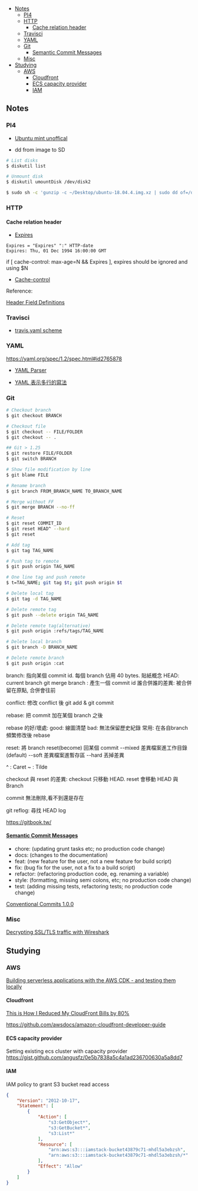 <!-- TOC -->

- [Notes](#notes)
  - [PI4](#pi4)
  - [HTTP](#http)
    - [Cache relation header](#cache-relation-header)
  - [Travisci](#travisci)
  - [YAML](#yaml)
  - [Git](#git)
    - [Semantic Commit Messages](#semantic-commit-messages)
  - [Misc](#misc)
- [Studying](#studying)
  - [AWS](#aws)
    - [Cloudfront](#cloudfront)
    - [ECS capacity provider](#ecs-capacity-provider)
    - [IAM](#iam)

<!-- /TOC -->

## Notes


### PI4

- [Ubuntu mint unoffical](https://github.com/TheRemote/Ubuntu-Server-raspi4-unofficial/releases)

- dd from image to SD

```bash
# List disks
$ diskutil list

# Unmount disk
$ diskutil umountDisk /dev/disk2

$ sudo sh -c 'gunzip -c ~/Desktop/ubuntu-18.04.4.img.xz | sudo dd of=/dev/rdisk2 bs=32m'
```


### HTTP

#### Cache relation header

- [Expires](https://tools.ietf.org/html/rfc7234#section-5.3)

```text
Expires = "Expires" ":" HTTP-date
Expires: Thu, 01 Dec 1994 16:00:00 GMT
```

if [ cache-control: max-age=N && Expires ], expires should be ignored and using $N

- [Cache-control](https://www.w3.org/Protocols/rfc2616/rfc2616-sec14.html#sec14.9)

Reference: 

[Header Field Definitions](https://tools.ietf.org/html/rfc7234#section-5.2.2)

### Travisci

- [travis.yaml scheme](https://github.com/travis-ci/travis-yml/blob/master/schema.json)

### YAML

<https://yaml.org/spec/1.2/spec.html#id2765878>

- [YAML Parser](http://yaml-online-parser.appspot.com/)

- [YAML 表示多行的寫法](https://stackoverflow.com/questions/3790454/how-do-i-break-a-string-over-multiple-lines/21699210#21699210) 

### Git

```bash
# Checkout branch
$ git checkout BRANCH

# Checkout file
$ git checkout -- FILE/FOLDER
$ git checkout -- .

## Git > 1.25
$ git restore FILE/FOLDER
$ git switch BRANCH

# Show file modification by line
$ git blame FILE

# Rename branch
$ git branch FROM_BRANCH_NAME TO_BRANCH_NAME

# Merge without FF
$ git merge BRANCH --no-ff

# Reset
$ git reset COMMIT_ID
$ git reset HEAD^ --hard
$ git reset

# Add tag
$ git tag TAG_NAME

# Push tag to remote
$ git push origin TAG_NAME

# One line tag and push remote
$ t=TAG_NAME; git tag $t; git push origin $t

# Delete local tag
$ git tag -d TAG_NAME

# Delete remote tag
$ git push --delete origin TAG_NAME

# Delete remote tag(alternative)
$ git push origin :refs/tags/TAG_NAME

# Delete local branch
$ git branch -D BRANCH_NAME

# Delete remote branch
$ git push origin :cat

```

branch: 指向某個 commit id. 每個 branch 佔用 40 bytes. 貼紙概念
HEAD: current branch
git merge branch : 產生一個 commit id 
誰合併誰的差異: 被合併留在原點, 合併會往前

conflict:
修改 conflict 後 git add & git commit

rebase: 把 commit 加在某個 branch 之後

rebase 的好/壞處:
 good: 線圖清楚
 bad: 無法保留歷史紀錄
 常用: 在各自branch頻繁修改後 rebase

reset: 
將 branch reset(become) 回某個 commit
 --mixed 差異檔案進工作目錄(default)
 --soft 差異檔案進暫存區
 --hard 丟掉差異

 ^ : Caret
 ~ : Tilde

 checkout 與 reset 的差異:
	checkout 只移動 HEAD. reset 會移動 HEAD 與 Branch

commit 無法刪除,看不到還是存在

git reflog: 尋找 HEAD log

https://gitbook.tw/

#### [Semantic Commit Messages](https://gist.github.com/joshbuchea/6f47e86d2510bce28f8e7f42ae84c716)

- chore: (updating grunt tasks etc; no production code change)
- docs: (changes to the documentation)
- feat: (new feature for the user, not a new feature for build script)
- fix: (bug fix for the user, not a fix to a build script)
- refactor: (refactoring production code, eg. renaming a variable)
- style: (formatting, missing semi colons, etc; no production code change)
- test: (adding missing tests, refactoring tests; no production code change)

[Conventional Commits 1.0.0](https://www.conventionalcommits.org/en/v1.0.0/#summary)

### Misc

[Decrypting SSL/TLS traffic with Wireshark](https://resources.infosecinstitute.com/decrypting-ssl-tls-traffic-with-wireshark/)


## Studying

### AWS

[Building serverless applications with the AWS CDK - and testing them locally](https://sanderknape.com/2019/05/building-serverless-applications-aws-cdk/#displaying-cloudformation-changes)

#### Cloudfront

[This is How I Reduced My CloudFront Bills by 80%](https://medium.com/faun/this-is-how-i-reduced-my-cloudfront-bills-by-80-a7b0dfb24128)

<https://github.com/awsdocs/amazon-cloudfront-developer-guide>

#### ECS capacity provider

Setting existing ecs cluster with capacity provider
<https://gist.github.com/angusfz/0e5b7838a5c4a1ad236700630a5a8dd7>

#### IAM

IAM policy to grant S3 bucket read access

```json
{
    "Version": "2012-10-17",
    "Statement": [
        {
            "Action": [
                "s3:GetObject*",
                "s3:GetBucket*",
                "s3:List*"
            ],
            "Resource": [
                "arn:aws:s3:::iamstack-bucket43879c71-mhdl5a3ebzsh",
                "arn:aws:s3:::iamstack-bucket43879c71-mhdl5a3ebzsh/*"
            ],
            "Effect": "Allow"
        }
    ]
}
```